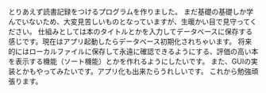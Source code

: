 とりあえず読書記録をつけるプログラムを作りました。
まだ基礎の基礎しか学んでいないため、大変見苦しいものとなっていますが、生暖かい目で見守ってください。
仕組みとしては本のタイトルとかを入力してデータベースに保存する感じです。現在はアプリ起動したらデータベース初期化されちゃいます。
将来的にはローカルファイルに保存して永遠に確認できるようにする、評価の高い本を表示する機能（ソート機能）とかを作れるようにしたいです。
また、GUIの実装とかもやってみたいです。アプリ化も出来たらうれしいです。
これから勉強頑張ります。
